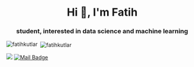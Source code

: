 <h1 align="center">Hi 👋, I'm Fatih</h1>
<h3 align="center">student, interested in data science and machine learning</h3>

<p><img align="left" src="https://github-readme-stats.vercel.app/api/top-langs?username=fatihkutlar&show_icons=true&hide_border=true&locale=en&layout=compact" alt="fatihkutlar" /></p>

<p>&nbsp;<img align="center" src="https://github-readme-stats.vercel.app/api?username=fatihkutlar&show_icons=true&locale=en" alt="fatihkutlar" /></p>

[![](https://img.shields.io/badge/linkedin-%230077B5.svg?&style=for-the-badge&logo=linkedin&logoColor=white)](https://www.linkedin.com/in/fatihkutlar/)
[![Mail Badge](https://img.shields.io/badge/fatihkutlarf@gmail.com-c14438?style=for-the-badge&logo=Gmail&logoColor=white&link=mailto:fatihkutlarf@gmail.com)](mailto:fatihkutlarf@gmail.com)
